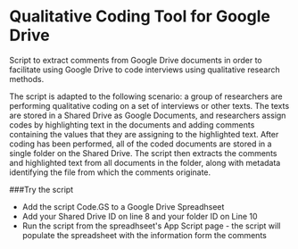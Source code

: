 # Qualitative Coding Tool for Google Drive
Script to extract comments from Google Drive documents in order to facilitate using Google Drive to code interviews using qualitative research methods.

The script is adapted to the following scenario: a group of researchers are performing qualitative coding on a set of interviews or other texts. The texts are stored in a Shared Drive as Google Documents, and researchers assign codes by highlighting text in the documents and adding comments containing the values that they are assigning to the highlighted text. After coding has been performed, all of the coded documents are stored in a single folder on the Shared Drive. The script then extracts the comments and highlighted text from all documents in the folder, along with metadata identifying the file from which the comments originate.

###Try the script
- Add the script Code.GS to a Google Drive Spreadhseet
- Add your Shared Drive ID on line 8 and your folder ID on Line 10
- Run the script from the spreadhseet's App Script page - the script will populate the spreadsheet with the information form the comments
